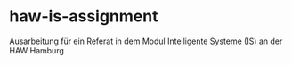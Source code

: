 # haw-is-assignment
Ausarbeitung für ein Referat in dem Modul Intelligente Systeme (IS) an der HAW Hamburg
